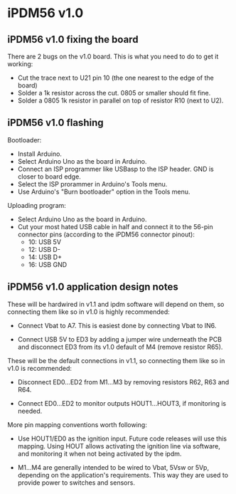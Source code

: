 iPDM56 v1.0
===========

iPDM56 v1.0 fixing the board
----------------------------

There are 2 bugs on the v1.0 board. This is what you need to do to get it working:
- Cut the trace next to U21 pin 10 (the one nearest to the edge of the board)
- Solder a 1k resistor across the cut. 0805 or smaller should fit fine.
- Solder a 0805 1k resistor in parallel on top of resistor R10 (next to U2).


iPDM56 v1.0 flashing
--------------------

Bootloader:
- Install Arduino.
- Select Arduino Uno as the board in Arduino.
- Connect an ISP programmer like USBasp to the ISP header. GND is closer to board edge.
- Select the ISP prorammer in Arduino's Tools menu.
- Use Arduino's "Burn bootloader" option in the Tools menu.

Uploading program:
- Select Arduino Uno as the board in Arduino.
- Cut your most hated USB cable in half and connect it to the 56-pin connector pins (according to the iPDM56 connector pinout):
	- 10: USB 5V
	- 12: USB D-
	- 14: USB D+
	- 16: USB GND


iPDM56 v1.0 application design notes
------------------------------------

These will be hardwired in v1.1 and ipdm software will depend on them, so connecting them like so in v1.0 is highly recommended:

- Connect Vbat to A7. This is easiest done by connecting Vbat to IN6.

- Connect USB 5V to ED3 by adding a jumper wire underneath the PCB and disconnect ED3 from its v1.0 default of M4 (remove resistor R65).

These will be the default connections in v1.1, so connecting them like so in v1.0 is recommended:

- Disconnect ED0...ED2 from M1...M3 by removing resistors R62, R63 and R64.

- Connect ED0...ED2 to monitor outputs HOUT1...HOUT3, if monitoring is needed.

More pin mapping conventions worth following:

- Use HOUT1/ED0 as the ignition input. Future code releases will use this mapping. Using HOUT allows activating the ignition line via software, and monitoring it when not being activated by the ipdm.

- M1...M4 are generally intended to be wired to Vbat, 5Vsw or 5Vp, depending on the application's requirements. This way they are used to provide power to switches and sensors.
 
